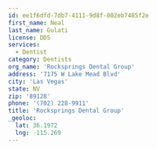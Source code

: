 ```yaml
---
id: ee1f6dfd-7db7-4111-9d8f-002eb7485f2e
first_name: Neal
last_name: Gulati
license: DDS
services:
  - Dentist
category: Dentists
org_name: 'Rocksprings Dental Group'
address: '7175 W Lake Mead Blvd'
city: 'Las Vegas'
state: NV
zip: '89128'
phone: '(702) 228-9911'
title: 'Rocksprings Dental Group'
_geoloc:
  lat: 36.1972
  lng: -115.269
---
```

